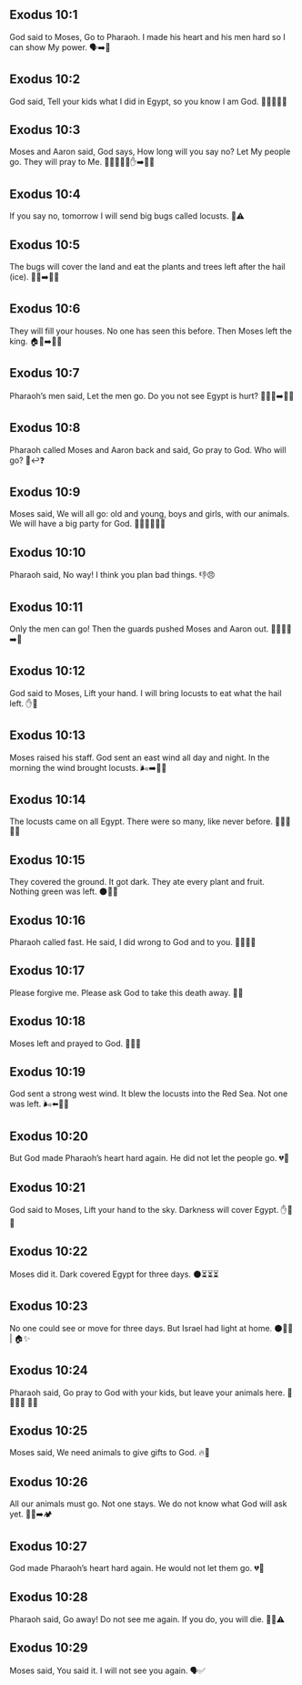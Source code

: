## Exodus 10:1
God said to Moses, Go to Pharaoh. I made his heart and his men hard so I can show My power. 🗣️➡️👑
## Exodus 10:2
God said, Tell your kids what I did in Egypt, so you know I am God. 👨‍👩‍👧‍👦📖
## Exodus 10:3
Moses and Aaron said, God says, How long will you say no? Let My people go. They will pray to Me. 🧔🏻🧔🏼‍♂️✋➡️👥🙏
## Exodus 10:4
If you say no, tomorrow I will send big bugs called locusts. 🐛⚠️
## Exodus 10:5
The bugs will cover the land and eat the plants and trees left after the hail (ice). 🌿🌳➡️🐛🐛
## Exodus 10:6
They will fill your houses. No one has seen this before. Then Moses left the king. 🏠🐛➡️🚶‍♂️
## Exodus 10:7
Pharaoh’s men said, Let the men go. Do you not see Egypt is hurt? 👨‍⚖️👥➡️🙇‍♂️
## Exodus 10:8
Pharaoh called Moses and Aaron back and said, Go pray to God. Who will go? 👑↩️❓
## Exodus 10:9
Moses said, We will all go: old and young, boys and girls, with our animals. We will have a big party for God. 👵👴👧👦🐑🎉
## Exodus 10:10
Pharaoh said, No way! I think you plan bad things. 👎😠
## Exodus 10:11
Only the men can go! Then the guards pushed Moses and Aaron out. 🚷👨👨‍🦱➡️🚪
## Exodus 10:12
God said to Moses, Lift your hand. I will bring locusts to eat what the hail left. ✋🐛
## Exodus 10:13
Moses raised his staff. God sent an east wind all day and night. In the morning the wind brought locusts. 🌬️➡️🌅🐛
## Exodus 10:14
The locusts came on all Egypt. There were so many, like never before. 🐛🐛🐛🇪🇬
## Exodus 10:15
They covered the ground. It got dark. They ate every plant and fruit. Nothing green was left. 🌑🌿❌
## Exodus 10:16
Pharaoh called fast. He said, I did wrong to God and to you. 🏃‍♂️📣😞
## Exodus 10:17
Please forgive me. Please ask God to take this death away. 🙏😭
## Exodus 10:18
Moses left and prayed to God. 🚶‍♂️🛐
## Exodus 10:19
God sent a strong west wind. It blew the locusts into the Red Sea. Not one was left. 🌬️⬅️🐛🌊
## Exodus 10:20
But God made Pharaoh’s heart hard again. He did not let the people go. 💔🚫
## Exodus 10:21
God said to Moses, Lift your hand to the sky. Darkness will cover Egypt. ✋🌌🌑
## Exodus 10:22
Moses did it. Dark covered Egypt for three days. 🌑⏳⏳⏳
## Exodus 10:23
No one could see or move for three days. But Israel had light at home. 🌑🚫👀 | 🏠✨
## Exodus 10:24
Pharaoh said, Go pray to God with your kids, but leave your animals here. 👶👧👦✅ 🐑❌
## Exodus 10:25
Moses said, We need animals to give gifts to God. 🔥🐑
## Exodus 10:26
All our animals must go. Not one stays. We do not know what God will ask yet. 🐑🐄➡️🏕️
## Exodus 10:27
God made Pharaoh’s heart hard again. He would not let them go. 💔🚫
## Exodus 10:28
Pharaoh said, Go away! Do not see me again. If you do, you will die. 👋😡⚠️
## Exodus 10:29
Moses said, You said it. I will not see you again. 🗣️✅
